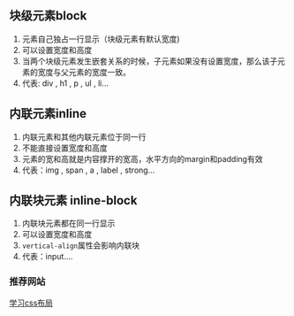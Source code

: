 
## 块级元素block

  1. 元素自己独占一行显示（块级元素有默认宽度)  
  2. 可以设置宽度和高度 
  3. 当两个块级元素发生嵌套关系的时候，子元素如果没有设置宽度，那么该子元素的宽度与父元素的宽度一致。
  4. 代表: div , h1 , p , ul , li...  

## 内联元素inline

  1. 内联元素和其他内联元素位于同一行
  2. 不能直接设置宽度和高度
  3. 元素的宽和高就是内容撑开的宽高，水平方向的margin和padding有效 
  4. 代表：img , span , a , label , strong... 
  
## 内联块元素 inline-block

  1. 内联块元素都在同一行显示
  2. 可以设置宽度和高度
  3. `vertical-align`属性会影响内联块 
  3. 代表：input....

### 推荐网站
[学习css布局](http://zh.learnlayout.com/)  